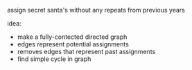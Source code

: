 assign secret santa's without any repeats from previous years

idea:
- make a fully-contected directed graph
- edges represent potential assignments
- removes edges that represent past assignments
- find simple cycle in graph

